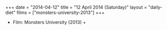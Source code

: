 +++
date = "2014-04-12"
title = "12 April 2014 (Saturday)"
layout = "daily-diet"
films = ["monsters-university-2013"]
+++


* Film: Monsters University (2013) +
